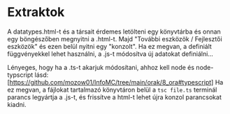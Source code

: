 # Extraktok

A datatypes.html-t és a társait érdemes letölteni egy könyvtárba és onnan egy böngészőben megnyitni a .html-t. Majd "További eszközök / Fejlesztői eszközök" és ezen belül nyitni egy "konzolt". Ha ez megvan, a definiált függvényekkel lehet használni, a .js-t módosítva új adatokat definiálni...

Lényeges, hogy ha a .ts-t akarjuk módosítani, ahhoz kell node és node-typscript lásd: [https://github.com/mozow01/InfoMC/tree/main/orak/8_ora#typescript] Ha ez megvan, a fájlokat tartalmazó könyvtáron belül a  ````tsc file.ts```` terminál parancs legyártja a .js-t, és frissítve a html-t lehet újra konzol parancsokat kiadni.



